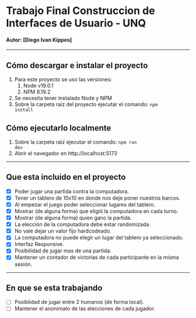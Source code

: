 # Trabajo Final Construccion de Interfaces de Usuario - UNQ
#### Autor: [Diego Ivan Kippes]

<hr>

## Cómo descargar e instalar el proyecto
1. Para este proyecto se uso las versiones:
   1. Node v19.0.1
   2. NPM 8.19.2
2. Se necesita tener instalado Node y NPM
3. Sobre la carpeta raiz del proyecto ejecutar el comando: <code>npm install</code>

## Cómo ejecutarlo localmente
1. Sobre la carpeta raiz ejecutar el comando: <code>npm run dev</code>
2. Abrir el navegador en http://localhost:5173

<hr>

## Que esta incluido en el proyecto
- [x] Poder jugar una partida contra la computadora.
- [x] Tener un tablero de 10x10 en donde nos deje poner nuestros barcos.
- [x] Al empezar el juego poder seleccionar lugares del tablero.
- [x] Mostrar (de alguna forma) que eligió la computadora en cada turno.
- [x] Mostrar (de alguna forma) quien gano la partida.
- [x] La elección de la computadora debe estar randomizada.
- [x] No vale dejar un valor fijo hardcodeado.
- [x] La computadora no puede elegir un lugar del tablero ya seleccionado.
- [x] Interfaz Responsive.
- [x] Posibilidad de jugar mas de una partida.
- [x] Mantener un contador de victorias de cada participante en la misma sesión.

<hr>

## En que se esta trabajando
- [ ] Posiblidad de jugar entre 2 humanos (de forma local).
- [ ] Mantener el anonimato de las elecciones de cada jugador.